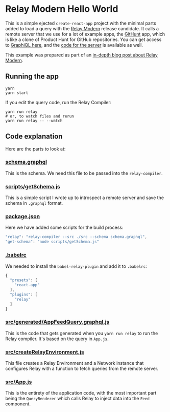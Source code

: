 # Relay Modern Hello World

This is a simple ejected `create-react-app` project with the minimal parts added to load a query with the [Relay Modern](https://facebook.github.io/relay/docs/relay-modern.html) release candidate. It calls a remote server that we use for a lot of example apps, the [GitHunt](http://www.githunt.com/) app, which is like a clone of Product Hunt for GitHub repositories. You can get access to [GraphiQL here](http://api.githunt.com/graphiql), and the [code for the server](https://github.com/apollographql/githunt-api) is available as well.

This example was prepared as part of an [in-depth blog post about Relay Modern](https://dev-blog.apollodata.com/exploring-relay-modern-276f5965f827).

## Running the app

```
yarn
yarn start
```

If you edit the query code, run the Relay Compiler:

```
yarn run relay
# or, to watch files and rerun
yarn run relay -- --watch
```


## Code explanation

Here are the parts to look at:

### [schema.graphql](schema.graphql)

This is the schema. We need this file to be passed into the `relay-compiler`.

### [scripts/getSchema.js](scripts/getSchema.js)

This is a simple script I wrote up to introspect a remote server and save the schema in `.graphql` format.

### [package.json](package.json)

Here we have added some scripts for the build process:

```js
"relay": "relay-compiler --src ./src --schema schema.graphql",
"get-schema": "node scripts/getSchema.js"
```

### [.babelrc](.babelrc)

We needed to install the `babel-relay-plugin` and add it to `.babelrc`:

```js
{
  "presets": [
    "react-app"
  ],
  "plugins": [
    "relay"
  ]
}

```

### [src/__generated__/AppFeedQuery.graphql.js](src/__generated__/AppFeedQuery.graphql.js)

This is the code that gets generated when you `yarn run relay` to run the Relay compiler. It's based on the query in `App.js`.

### [src/createRelayEnvironment.js](src/createRelayEnvironment.js)

This file creates a Relay Environment and a Network instance that configures Relay with a function to fetch queries from the remote server.

### [src/App.js](src/App.js)

This is the entirety of the application code, with the most important part being the `QueryRenderer` which calls Relay to inject data into the `Feed` component.
